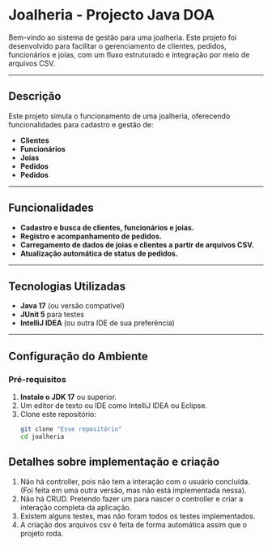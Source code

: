 # **Joalheria - Projecto Java DOA**

Bem-vindo ao sistema de gestão para uma joalheria. Este projeto foi desenvolvido para facilitar o gerenciamento de clientes, pedidos, funcionários e joias, com um fluxo estruturado e integração por meio de arquivos CSV.

---

## **Descrição**
Este projeto simula o funcionamento de uma joalheria, oferecendo funcionalidades para cadastro e gestão de:
- **Clientes**
- **Funcionários**
- **Joias**
- **Pedidos**
- **Pedidos**

---

## **Funcionalidades**
- **Cadastro e busca de clientes, funcionários e joias.**
- **Registro e acompanhamento de pedidos.**
- **Carregamento de dados de joias e clientes a partir de arquivos CSV.**
- **Atualização automática de status de pedidos.**

---

## **Tecnologias Utilizadas**
- **Java 17** (ou versão compatível)
- **JUnit 5** para testes
- **IntelliJ IDEA** (ou outra IDE de sua preferência)

---

## **Configuração do Ambiente**
### **Pré-requisitos**
1. **Instale o JDK 17** ou superior.
2. Um editor de texto ou IDE como IntelliJ IDEA ou Eclipse.
3. Clone este repositório:
   ```bash
   git clone "Esse repositório"
   cd joalheria

## **Detalhes sobre implementação e criação**
1. Não há controller, pois não tem a interação com o usuário concluída. (Foi feita em uma outra versão, mas não está implementada nessa).
2. Não há CRUD. Pretendo fazer um para nascer o controller e criar a interação completa da aplicação.
3. Existem alguns testes, mas não foram todos os testes implementados.
4. A criação dos arquivos csv é feita de forma automática assim que o projeto roda.


